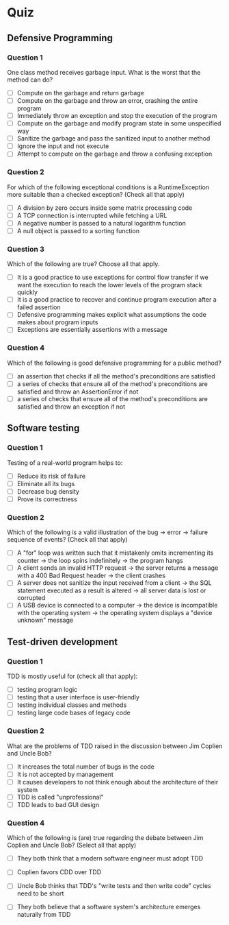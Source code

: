 #  Quiz

## Defensive Programming

### Question 1

One class method receives garbage input. What is the worst that the method can do?

- [ ] Compute on the garbage and return garbage
- [ ] Compute on the garbage and throw an error, crashing the entire program
- [ ] Immediately throw an exception and stop the execution of the program
- [ ] Compute on the garbage and modify program state in some unspecified way 
- [ ] Sanitize the garbage and pass the sanitized input to another method
- [ ] Ignore the input and not execute
- [ ] Attempt to compute on the garbage and throw a confusing exception

### Question 2

For which of the following exceptional conditions is a RuntimeException more suitable than a checked exception? (Check all that apply)

- [ ] A division by zero occurs inside some matrix processing code 
- [ ] A TCP connection is interrupted while fetching a URL
- [ ] A negative number is passed to a natural logarithm function 
- [ ] A null object is passed to a sorting function 

### Question 3

Which of the following are true? Choose all that apply.

- [ ] It is a good practice to use exceptions for control flow transfer if we want the execution to reach the lower levels of the program stack quickly
- [ ] It is a good practice to recover and continue program execution after a failed assertion
- [ ] Defensive programming makes explicit what assumptions the code makes about program inputs 
- [ ] Exceptions are essentially assertions with a message

### Question 4

Which of the following is good defensive programming for a public method?

- [ ] an assertion that checks if all the method's preconditions are satisfied
- [ ] a series of checks that ensure all of the method's preconditions are satisfied and throw an AssertionError if not
- [ ] a series of checks that ensure all of the method's preconditions are satisfied and throw an exception if not 

## Software testing

### Question 1

Testing of a real-world program helps to:

- [ ] Reduce its risk of failure 
- [ ] Eliminate all its bugs
- [ ] Decrease bug density 
- [ ] Prove its correctness

### Question 2

Which of the following is a valid illustration of the bug → error → failure sequence of events? (Check all that apply)

- [ ] A "for" loop was written such that it mistakenly omits incrementing its counter → the loop spins indefinitely → the program hangs 
- [ ] A client sends an invalid HTTP request → the server returns a message with a 400 Bad Request header → the client crashes
- [ ] A server does not sanitize the input received from a client → the SQL statement executed as a result is altered → all server data is lost or corrupted 
- [ ] A USB device is connected to a computer → the device is incompatible with the operating system → the operating system displays a "device unknown" message

## Test-driven development

### Question 1

TDD is mostly useful for (check all that apply):

- [ ] testing program logic 
- [ ] testing that a user interface is user-friendly
- [ ] testing individual classes and methods 
- [ ] testing large code bases of legacy code

### Question 2

What are the problems of TDD raised in the discussion between Jim Coplien and Uncle Bob?

- [ ] It increases the total number of bugs in the code 
- [ ] It is not accepted by management
- [ ] It causes developers to not think enough about the architecture of their system 
- [ ] TDD is called "unprofessional"
- [ ] TDD leads to bad GUI design 

### Question 4

Which of the following is (are) true regarding the debate between Jim Coplien and Uncle Bob? (Select all that apply)

- [ ] They both think that a modern software engineer must adopt TDD
- [ ] Coplien favors CDD over TDD 
- [ ] Uncle Bob thinks that TDD's "write tests and then write code" cycles need to be short 
- [ ] They both believe that a software system's architecture emerges naturally from TDD

